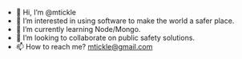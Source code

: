 - 👋 Hi, I’m @mtickle
- 👀 I’m interested in using software to make the world a safer place.
- 🌱 I’m currently learning Node/Mongo.
- 💞️ I’m looking to collaborate on public safety solutions.
- 📫 How to reach me? mtickle@gmail.com

<!---
mtickle/mtickle is a ✨ special ✨ repository because its `README.md` (this file) appears on your GitHub profile.
You can click the Preview link to take a look at your changes.
--->
